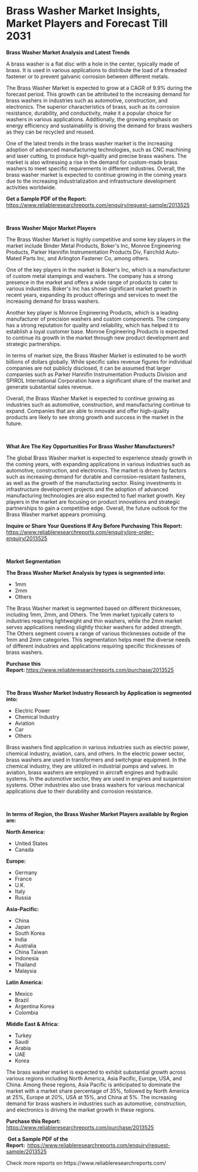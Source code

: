 <p><h1>Brass Washer Market Insights, Market Players and Forecast Till 2031</h1></p><p><strong>Brass Washer Market Analysis and Latest Trends</strong></p>
<p><p>A brass washer is a flat disc with a hole in the center, typically made of brass. It is used in various applications to distribute the load of a threaded fastener or to prevent galvanic corrosion between different metals.</p><p>The Brass Washer Market is expected to grow at a CAGR of 9.9% during the forecast period. This growth can be attributed to the increasing demand for brass washers in industries such as automotive, construction, and electronics. The superior characteristics of brass, such as its corrosion resistance, durability, and conductivity, make it a popular choice for washers in various applications. Additionally, the growing emphasis on energy efficiency and sustainability is driving the demand for brass washers as they can be recycled and reused.</p><p>One of the latest trends in the brass washer market is the increasing adoption of advanced manufacturing technologies, such as CNC machining and laser cutting, to produce high-quality and precise brass washers. The market is also witnessing a rise in the demand for custom-made brass washers to meet specific requirements in different industries. Overall, the brass washer market is expected to continue growing in the coming years due to the increasing industrialization and infrastructure development activities worldwide.</p></p>
<p><strong>Get a Sample PDF of the Report:&nbsp;</strong> <a href="https://www.reliableresearchreports.com/enquiry/request-sample/2013525">https://www.reliableresearchreports.com/enquiry/request-sample/2013525</a></p>
<p>&nbsp;</p>
<p><strong>Brass Washer Major Market Players</strong></p>
<p><p>The Brass Washer Market is highly competitive and some key players in the market include Binder Metal Products, Boker's Inc, Monroe Engineering Products, Parker Hannifin Instrumentation Products Div, Fairchild Auto-Mated Parts Inc, and Arlington Fastener Co, among others.</p><p>One of the key players in the market is Boker's Inc, which is a manufacturer of custom metal stampings and washers. The company has a strong presence in the market and offers a wide range of products to cater to various industries. Boker's Inc has shown significant market growth in recent years, expanding its product offerings and services to meet the increasing demand for brass washers.</p><p>Another key player is Monroe Engineering Products, which is a leading manufacturer of precision washers and custom components. The company has a strong reputation for quality and reliability, which has helped it to establish a loyal customer base. Monroe Engineering Products is expected to continue its growth in the market through new product development and strategic partnerships.</p><p>In terms of market size, the Brass Washer Market is estimated to be worth billions of dollars globally. While specific sales revenue figures for individual companies are not publicly disclosed, it can be assumed that larger companies such as Parker Hannifin Instrumentation Products Division and SPIROL International Corporation have a significant share of the market and generate substantial sales revenue.</p><p>Overall, the Brass Washer Market is expected to continue growing as industries such as automotive, construction, and manufacturing continue to expand. Companies that are able to innovate and offer high-quality products are likely to see strong growth and success in the market in the future.</p></p>
<p>&nbsp;</p>
<p><strong>What Are The Key Opportunities For Brass Washer Manufacturers?</strong></p>
<p><p>The global Brass Washer market is expected to experience steady growth in the coming years, with expanding applications in various industries such as automotive, construction, and electronics. The market is driven by factors such as increasing demand for durable and corrosion-resistant fasteners, as well as the growth of the manufacturing sector. Rising investments in infrastructure development projects and the adoption of advanced manufacturing technologies are also expected to fuel market growth. Key players in the market are focusing on product innovations and strategic partnerships to gain a competitive edge. Overall, the future outlook for the Brass Washer market appears promising.</p></p>
<p><strong>Inquire or Share Your Questions If Any Before Purchasing This Report:</strong> <a href="https://www.reliableresearchreports.com/enquiry/pre-order-enquiry/2013525">https://www.reliableresearchreports.com/enquiry/pre-order-enquiry/2013525</a></p>
<p>&nbsp;</p>
<p><strong>Market Segmentation</strong></p>
<p><strong>The Brass Washer Market Analysis by types is segmented into:</strong></p>
<p><ul><li>1mm</li><li>2mm</li><li>Others</li></ul></p>
<p><p>The Brass Washer market is segmented based on different thicknesses, including 1mm, 2mm, and Others. The 1mm market typically caters to industries requiring lightweight and thin washers, while the 2mm market serves applications needing slightly thicker washers for added strength. The Others segment covers a range of various thicknesses outside of the 1mm and 2mm categories. This segmentation helps meet the diverse needs of different industries and applications requiring specific thicknesses of brass washers.</p></p>
<p><strong>Purchase this Report:&nbsp;</strong><a href="https://www.reliableresearchreports.com/purchase/2013525">https://www.reliableresearchreports.com/purchase/2013525</a></p>
<p>&nbsp;</p>
<p><strong>The Brass Washer Market Industry Research by Application is segmented into:</strong></p>
<p><ul><li>Electric Power</li><li>Chemical Industry</li><li>Aviation</li><li>Car</li><li>Others</li></ul></p>
<p><p>Brass washers find application in various industries such as electric power, chemical industry, aviation, cars, and others. In the electric power sector, brass washers are used in transformers and switchgear equipment. In the chemical industry, they are utilized in industrial pumps and valves. In aviation, brass washers are employed in aircraft engines and hydraulic systems. In the automotive sector, they are used in engines and suspension systems. Other industries also use brass washers for various mechanical applications due to their durability and corrosion resistance.</p></p>
<p>&nbsp;</p>
<p><strong>In terms of Region, the Brass Washer Market Players available by Region are:</strong></p>
<p>
    <p> <strong> North America: </strong>
        <ul>
            <li>United States</li>
            <li>Canada</li>
        </ul>
        </p> 
    <p> <strong> Europe: </strong>
        <ul>
            <li>Germany</li>
            <li>France</li>
            <li>U.K.</li>
            <li>Italy</li>
            <li>Russia</li>
        </ul>
        </p> 
    <p> <strong> Asia-Pacific: </strong>
        <ul>
            <li>China</li>
            <li>Japan</li>
            <li>South Korea</li>
            <li>India</li>
            <li>Australia</li>
            <li>China Taiwan</li>
            <li>Indonesia</li>
            <li>Thailand</li>
            <li>Malaysia</li>
        </ul>
        </p> 
    <p> <strong> Latin America: </strong>
        <ul>
            <li>Mexico</li>
            <li>Brazil</li>
            <li>Argentina Korea</li>
            <li>Colombia</li>
        </ul>
        </p> 
    <p> <strong> Middle East & Africa: </strong>
        <ul>
            <li>Turkey</li>
            <li>Saudi</li>
            <li>Arabia</li>
            <li>UAE</li>
            <li>Korea</li>
        </ul>
    </p>
    </p>
<p><p>The brass washer market is expected to exhibit substantial growth across various regions including North America, Asia Pacific, Europe, USA, and China. Among these regions, Asia Pacific is anticipated to dominate the market with a market share percentage of 35%, followed by North America at 25%, Europe at 20%, USA at 15%, and China at 5%. The increasing demand for brass washers in industries such as automotive, construction, and electronics is driving the market growth in these regions.</p></p>
<p><strong>Purchase this Report: </strong><a href="https://www.reliableresearchreports.com/purchase/2013525">https://www.reliableresearchreports.com/purchase/2013525</a></p>
<p>&nbsp;<strong>Get a Sample PDF of the Report:&nbsp;&nbsp;</strong><a href="https://www.reliableresearchreports.com/enquiry/request-sample/2013525">https://www.reliableresearchreports.com/enquiry/request-sample/2013525</a></p>
<p><strong></strong></p>
<p>Check more reports on https://www.reliableresearchreports.com/</p>